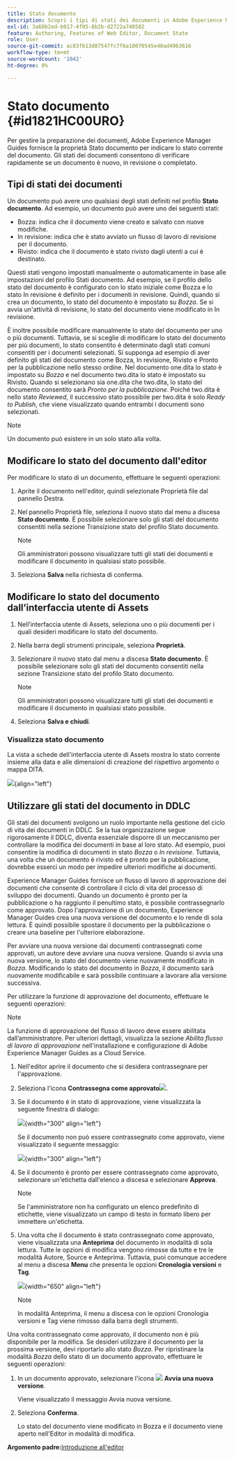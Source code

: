 ```yaml
---
title: Stato documento
description: Scopri i tipi di stati dei documenti in Adobe Experience Manager Guides. Scopri come modificare o visualizzare lo stato del documento e come utilizzarlo in DDLC.
exl-id: 3a68b2ed-b917-4f05-8b2b-d2722a740502
feature: Authoring, Features of Web Editor, Document State
role: User
source-git-commit: ac83f613d87547fc7f6a18070545e40ad4963616
workflow-type: tm+mt
source-wordcount: '1042'
ht-degree: 0%

---
```


# Stato documento {#id1821HC00URO}

Per gestire la preparazione dei documenti, Adobe Experience Manager Guides fornisce la proprietà Stato documento per indicare lo stato corrente del documento. Gli stati dei documenti consentono di verificare rapidamente se un documento è nuovo, in revisione o completato.

## Tipi di stati dei documenti

Un documento può avere uno qualsiasi degli stati definiti nel profilo **Stato documento**. Ad esempio, un documento può avere uno dei seguenti stati:

- Bozza: indica che il documento viene creato e salvato con nuove modifiche.
- In revisione: indica che è stato avviato un flusso di lavoro di revisione per il documento.
- Rivisto: indica che il documento è stato rivisto dagli utenti a cui è destinato.

Questi stati vengono impostati manualmente o automaticamente in base alle impostazioni del profilo Stati documento. Ad esempio, se il profilo dello stato del documento è configurato con lo stato iniziale come Bozza e lo stato In revisione è definito per i documenti in revisione. Quindi, quando si crea un documento, lo stato del documento è impostato su *Bozza*. Se si avvia un&#39;attività di revisione, lo stato del documento viene modificato in In revisione.

È inoltre possibile modificare manualmente lo stato del documento per uno o più documenti. Tuttavia, se si sceglie di modificare lo stato del documento per più documenti, lo stato consentito è determinato dagli stati comuni consentiti per i documenti selezionati. Si supponga ad esempio di aver definito gli stati del documento come Bozza, In revisione, Rivisto e Pronto per la pubblicazione nello stesso ordine. Nel documento one.dita lo stato è impostato su *Bozza* e nel documento two.dita lo stato è impostato su Rivisto. Quando si selezionano sia one.dita che two.dita, lo stato del documento consentito sarà *Pronto per la pubblicazione*. Poiché two.dita è nello stato *Reviewed*, il successivo stato possibile per two.dita è solo *Ready to Publish*, che viene visualizzato quando entrambi i documenti sono selezionati.

>[!NOTE]
>
> Un documento può esistere in un solo stato alla volta.

## Modificare lo stato del documento dall&#39;editor

Per modificare lo stato di un documento, effettuare le seguenti operazioni:

1. Aprite il documento nell&#39;editor, quindi selezionate Proprietà file dal pannello Destra.
1. Nel pannello Proprietà file, seleziona il nuovo stato dal menu a discesa **Stato documento**. È possibile selezionare solo gli stati del documento consentiti nella sezione Transizione stato del profilo Stato documento.

   >[!NOTE]
   >
   >Gli amministratori possono visualizzare tutti gli stati dei documenti e modificare il documento in qualsiasi stato possibile.

1. Seleziona **Salva** nella richiesta di conferma.

## Modificare lo stato del documento dall’interfaccia utente di Assets

1. Nell’interfaccia utente di Assets, seleziona uno o più documenti per i quali desideri modificare lo stato del documento.
1. Nella barra degli strumenti principale, seleziona **Proprietà**.
1. Selezionare il nuovo stato dal menu a discesa **Stato documento**. È possibile selezionare solo gli stati del documento consentiti nella sezione Transizione stato del profilo Stato documento.

   >[!NOTE]
   >
   >Gli amministratori possono visualizzare tutti gli stati dei documenti e modificare il documento in qualsiasi stato possibile.

1. Seleziona **Salva e chiudi**.

### Visualizza stato documento

La vista a schede dell&#39;interfaccia utente di Assets mostra lo stato corrente insieme alla data e alle dimensioni di creazione del rispettivo argomento o mappa DITA.

![](images/document_state.png){align="left"}

## Utilizzare gli stati del documento in DDLC

Gli stati dei documenti svolgono un ruolo importante nella gestione del ciclo di vita dei documenti in DDLC. Se la tua organizzazione segue rigorosamente il DDLC, diventa essenziale disporre di un meccanismo per controllare la modifica dei documenti in base al loro stato. Ad esempio, puoi consentire la modifica di documenti in stato *Bozza* o *In revisione*. Tuttavia, una volta che un documento è rivisto ed è pronto per la pubblicazione, dovrebbe esserci un modo per impedire ulteriori modifiche ai documenti.

Experience Manager Guides fornisce un flusso di lavoro di approvazione dei documenti che consente di controllare il ciclo di vita del processo di sviluppo dei documenti. Quando un documento è pronto per la pubblicazione o ha raggiunto il penultimo stato, è possibile contrassegnarlo come approvato. Dopo l&#39;approvazione di un documento, Experience Manager Guides crea una nuova versione del documento e lo rende di sola lettura. È quindi possibile spostare il documento per la pubblicazione o creare una baseline per l&#39;ulteriore elaborazione.

Per avviare una nuova versione dai documenti contrassegnati come approvati, un autore deve avviare una nuova versione. Quando si avvia una nuova versione, lo stato del documento viene nuovamente modificato in *Bozza*. Modificando lo stato del documento in *Bozza*, il documento sarà nuovamente modificabile e sarà possibile continuare a lavorare alla versione successiva.

Per utilizzare la funzione di approvazione del documento, effettuare le seguenti operazioni:

>[!NOTE]
>
> La funzione di approvazione del flusso di lavoro deve essere abilitata dall’amministratore. Per ulteriori dettagli, visualizza la sezione *Abilita flusso di lavoro di approvazione* nell&#39;installazione e configurazione di Adobe Experience Manager Guides as a Cloud Service.

1. Nell&#39;editor aprire il documento che si desidera contrassegnare per l&#39;approvazione.

1. Seleziona l&#39;icona **Contrassegna come approvato**![](images/mark_approve_icon.svg).

1. Se il documento è in stato di approvazione, viene visualizzata la seguente finestra di dialogo:

   ![](images/mark-approved-correct-state.png){width="300" align="left"}

   Se il documento non può essere contrassegnato come approvato, viene visualizzato il seguente messaggio:

   ![](images/mark-approved-incorrect-state.png){width="300" align="left"}

1. Se il documento è pronto per essere contrassegnato come approvato, selezionare un&#39;etichetta dall&#39;elenco a discesa e selezionare **Approva**.

   >[!NOTE]
   >
   > Se l&#39;amministratore non ha configurato un elenco predefinito di etichette, viene visualizzato un campo di testo in formato libero per immettere un&#39;etichetta.

1. Una volta che il documento è stato contrassegnato come approvato, viene visualizzata una **Anteprima** del documento in modalità di sola lettura. Tutte le opzioni di modifica vengono rimosse da tutte e tre le modalità Autore, Source e Anteprima. Tuttavia, puoi comunque accedere al menu a discesa **Menu** che presenta le opzioni **Cronologia versioni** e **Tag**.

   ![](images/approved-doc-read-only.png){width="650" align="left"}

   >[!NOTE]
   >
   > In modalità Anteprima, il menu a discesa con le opzioni Cronologia versioni e Tag viene rimosso dalla barra degli strumenti.


Una volta contrassegnato come approvato, il documento non è più disponibile per la modifica. Se desideri utilizzare il documento per la prossima versione, devi riportarlo allo stato *Bozza*. Per ripristinare la modalità *Bozza* dello stato di un documento approvato, effettuare le seguenti operazioni:

1. In un documento approvato, selezionare l&#39;icona ![](images/approved-restart-draft-mode-icon.svg) **Avvia una nuova versione**.

   Viene visualizzato il messaggio Avvia nuova versione.

1. Seleziona **Conferma**.

   Lo stato del documento viene modificato in Bozza e il documento viene aperto nell&#39;Editor in modalità di modifica.


**Argomento padre:**&#x200B;[ Introduzione all&#39;editor](web-editor.md)

